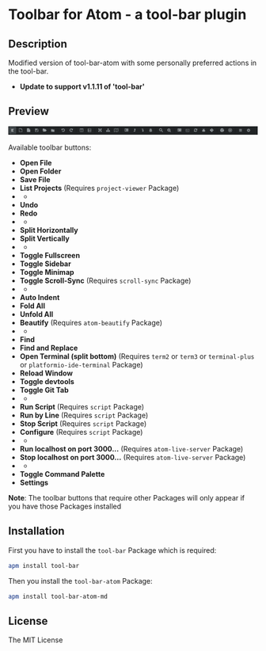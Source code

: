# Toolbar for Atom - a tool-bar plugin

## Description

Modified version of tool-bar-atom with some personally preferred actions in the tool-bar.
* **Update to support v1.1.11 of 'tool-bar'**

## Preview

![Screenshot](https://github.com/moosedookie/tool-bar-atom-md/blob/master/toolbarscreen.png)

Available toolbar buttons:

* **Open File**
* **Open Folder**
* **Save File**
* **List Projects** (Requires `project-viewer` Package)
* -
* **Undo**
* **Redo**
* -
* **Split Horizontally**
* **Split Vertically**
* -
* **Toggle Fullscreen**
* **Toggle Sidebar**
* **Toggle Minimap**
* **Toggle Scroll-Sync** (Requires `scroll-sync` Package)
* -
* **Auto Indent**
* **Fold All**
* **Unfold All**
* **Beautify** (Requires `atom-beautify` Package)
* -
* **Find**
* **Find and Replace**
* **Open Terminal (split bottom)** (Requires `term2` or `term3` or `terminal-plus` or `platformio-ide-terminal` Package)
* **Reload Window**
* **Toggle devtools**
* **Toggle Git Tab**
* -
* **Run Script** (Requires `script` Package)
* **Run by Line** (Requires `script` Package)
* **Stop Script** (Requires `script` Package)
* **Configure** (Requires `script` Package)
* -
* **Run localhost on port 3000...** (Requires `atom-live-server` Package)
* **Stop localhost on port 3000...** (Requires `atom-live-server` Package)
* -
* **Toggle Command Palette**
* **Settings**

**Note**: The toolbar buttons that require other Packages will only appear if you have those Packages installed

## Installation

First you have to install the `tool-bar` Package which is required:

```bash
apm install tool-bar
```

Then you install the `tool-bar-atom` Package:

```bash
apm install tool-bar-atom-md
```

## License

The MIT License
